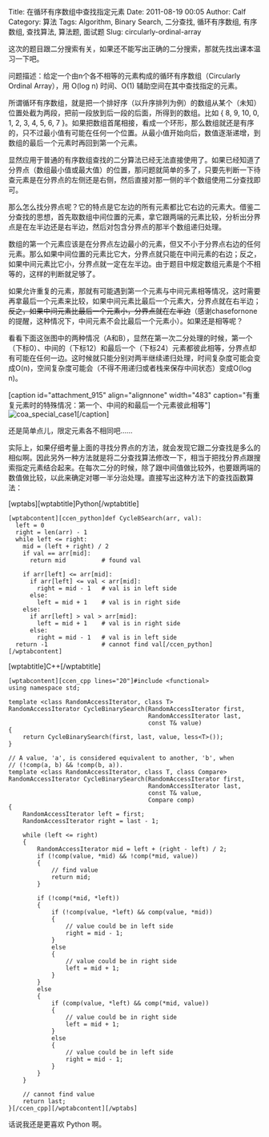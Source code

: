 Title: 在循环有序数组中查找指定元素
Date: 2011-08-19 00:05
Author: Calf
Category: 算法
Tags: Algorithm, Binary Search, 二分查找, 循环有序数组, 有序数组, 查找算法, 算法题, 面试题
Slug: circularly-ordinal-array

这次的题目跟二分搜索有关，如果还不能写出正确的二分搜索，那就先找出课本温习一下吧。

问题描述：给定一个由n个各不相等的元素构成的循环有序数组（Circularly
Ordinal Array），用 O(log n) 时间、O(1) 辅助空间在其中查找指定的元素。

<!--more-->

所谓循环有序数组，就是把一个排好序（以升序排列为例）的数组从某个（未知）位置处截为两段，把前一段放到后一段的后面，所得到的数组。比如
{ 8, 9, 10, 0, 1, 2, 3, 4, 5, 6, 7
}。如果把数组首尾相接，看成一个环形，那么数组就还是有序的，只不过最小值有可能在任何一个位置。从最小值开始向后，数值逐渐递增，到数组的最后一个元素时再回到第一个元素。

显然应用于普通的有序数组查找的二分算法已经无法直接使用了。如果已经知道了分界点（数组最小值或最大值）的位置，那问题就简单的多了，只要先判断一下待查元素是在分界点的左侧还是右侧，然后直接对那一侧的半个数组使用二分查找即可。

那么怎么找分界点呢？它的特点是它左边的所有元素都比它右边的元素大。借鉴二分查找的思想，首先取数组中间位置的元素，拿它跟两端的元素比较，分析出分界点是在左半边还是右半边，然后对包含分界点的那半个数组递归处理。

数组的第一个元素应该是在分界点左边最小的元素，但又不小于分界点右边的任何元素。那么如果中间位置的元素比它大，分界点就只能在中间元素的右边；反之，如果中间元素比它小，分界点就一定在左半边。由于题目中规定数组元素是个不相等的，这样的判断就足够了。

如果允许重复的元素，那就有可能遇到第一个元素与中间元素相等情况，这时需要再拿最后一个元素来比较，如果中间元素比最后一个元素大，分界点就在右半边；~~反之，如果中间元素比最后一个元素小，分界点就在左半边~~（感谢chasefornone的提醒，这种情况下，中间元素不会比最后一个元素小）。如果还是相等呢？

看看下面这张图中的两种情况（A和B），显然在第一次二分处理的时候，第一个（下标0）、中间的（下标12）和最后一个（下标24）元素都彼此相等，分界点却有可能在任何一边。这时候就只能分别对两半继续递归处理，时间复杂度可能会变成O(n)，空间复杂度可能会（不得不用递归或者栈来保存中间状态）变成O(log
n)。

[caption id="attachment\_915" align="alignnone" width="483"
caption="有重复元素时的特殊情况：第一个、中间的和最后一个元素彼此相等"]![coa\_special\_case1][][/caption]

还是简单点儿，限定元素各不相同吧……

实际上，如果仔细考量上面的寻找分界点的方法，就会发现它跟二分查找是多么的相似啊。因此另外一种方法就是将二分查找算法修改一下，相当于把找分界点跟搜索指定元素结合起来。在每次二分的时候，除了跟中间值做比较外，也要跟两端的数值做比较，以此来确定对哪一半分治处理。直接写出这种方法下的查找函数算法：

[wptabs][wptabtitle]Python[/wptabtitle]

    [wptabcontent][ccen_python]def CycleBSearch(arr, val):
      left = 0
      right = len(arr) - 1
      while left <= right:
        mid = (left + right) / 2
        if val == arr[mid]:
          return mid          # found val

        if arr[left] <= arr[mid]:
          if arr[left] <= val < arr[mid]:
            right = mid - 1   # val is in left side
          else:
            left = mid + 1    # val is in right side
        else:
          if arr[left] > val > arr[mid]:
            left = mid + 1    # val is in right side
          else:
            right = mid - 1   # val is in left side
      return -1               # cannot find val[/ccen_python][/wptabcontent]

[wptabtitle]C++[/wptabtitle]

    [wptabcontent][ccen_cpp lines="20"]#include <functional>
    using namespace std;

    template <class RandomAccessIterator, class T>
    RandomAccessIterator CycleBinarySearch(RandomAccessIterator first,
                                           RandomAccessIterator last,
                                           const T& value)
    {
        return CycleBinarySearch(first, last, value, less<T>());
    }

    // A value, 'a', is considered equivalent to another, 'b', when
    // (!comp(a, b) && !comp(b, a)).
    template <class RandomAccessIterator, class T, class Compare>
    RandomAccessIterator CycleBinarySearch(RandomAccessIterator first,
                                           RandomAccessIterator last,
                                           const T& value,
                                           Compare comp)
    {
        RandomAccessIterator left = first;
        RandomAccessIterator right = last - 1;

        while (left <= right)
        {
            RandomAccessIterator mid = left + (right - left) / 2;
            if (!comp(value, *mid) && !comp(*mid, value))
            {
                // find value
                return mid;
            }

            if (!comp(*mid, *left))
            {
                if (!comp(value, *left) && comp(value, *mid))
                {
                    // value could be in left side
                    right = mid - 1;
                }
                else
                {
                    // value could be in right side
                    left = mid + 1;
                }
            }
            else
            {
                if (comp(value, *left) && comp(*mid, value))
                {
                    // value could be in right side
                    left = mid + 1;
                }
                else
                {
                    // value could be in left side
                    right = mid - 1;
                }
            }
        }

        // cannot find value
        return last;
    }[/ccen_cpp][/wptabcontent][/wptabs]

话说我还是更喜欢 Python 啊。

  [coa\_special\_case1]: http://www.gocalf.com/blog/wp-content/uploads/2011/08/coa_special_case1.png
    "coa_special_case1"
